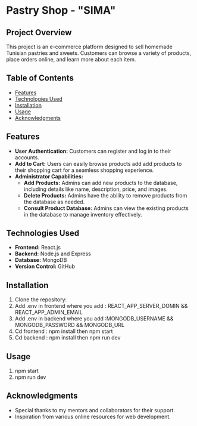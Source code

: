# Pastry Shop - "SIMA"

## Project Overview

This project is an e-commerce platform designed to sell homemade Tunisian pastries and sweets. Customers can browse a variety of products, place orders online, and learn more about each item.

## Table of Contents

- [Features](#features)
- [Technologies Used](#technologies-used)
- [Installation](#installation)
- [Usage](#usage)
- [Acknowledgments](#acknowledgments)

## Features

- **User Authentication:** Customers can register and log in to their accounts.
- **Add to Cart:** Users can easily browse products add add products to their shopping cart for a seamless shopping experience.
- **Administrator Capabilities:**
  - **Add Products:** Admins can add new products to the database, including details like name, description, price, and images.
  - **Delete Products:** Admins have the ability to remove products from the database as needed.
  - **Consult Product Database:** Admins can view the existing products in the database to manage inventory effectively.

## Technologies Used

- **Frontend:** React.js
- **Backend:** Node.js and Express
- **Database:** MongoDB
- **Version Control:** GitHub

## Installation

1. Clone the repository:
2. Add .env in frontend where you add : REACT_APP_SERVER_DOMIN && REACT_APP_ADMIN_EMAIL
3. Add .env in backend where you add :MONGODB_USERNAME && MONGODB_PASSWORD && MONGODB_URL
4. Cd frontend : npm install then npm start
5. Cd backend : npm install then npm run dev

## Usage

1. npm start
2. npm run dev

## Acknowledgments

- Special thanks to my mentors and collaborators for their support.
- Inspiration from various online resources for web development.
